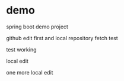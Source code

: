 # demo
spring boot demo project


github edit first and local repository fetch test

test working 

local edit

one more local edit
